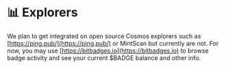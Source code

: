 # 📊 Explorers

We plan to get integrated on open source Cosmos explorers such as [https://ping.pub/](https://ping.pub/) or MintScan but currently are not.  For now, you may use [https://bitbadges.io](https://bitbadges.io) to browse badge activity and see your current $BADGE balance and other info.
